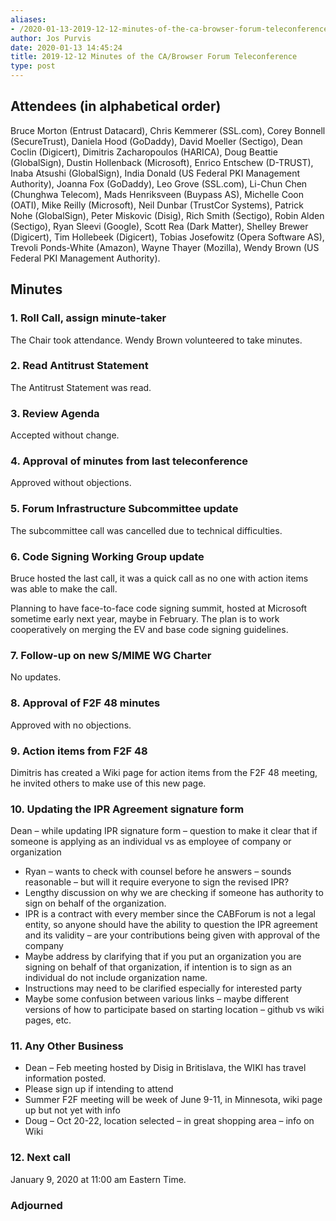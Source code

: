 ```yaml
---
aliases:
- /2020-01-13-2019-12-12-minutes-of-the-ca-browser-forum-teleconference/
author: Jos Purvis
date: 2020-01-13 14:45:24
title: 2019-12-12 Minutes of the CA/Browser Forum Teleconference
type: post
---
```


## Attendees (in alphabetical order) 

Bruce Morton (Entrust Datacard), Chris Kemmerer (SSL.com), Corey Bonnell (SecureTrust), Daniela Hood (GoDaddy), David Moeller (Sectigo), Dean Coclin (Digicert), Dimitris Zacharopoulos (HARICA), Doug Beattie (GlobalSign), Dustin Hollenback (Microsoft), Enrico Entschew (D-TRUST), Inaba Atsushi (GlobalSign), India Donald (US Federal PKI Management Authority), Joanna Fox (GoDaddy), Leo Grove (SSL.com), Li-Chun Chen (Chunghwa Telecom), Mads Henriksveen (Buypass AS), Michelle Coon (OATI), Mike Reilly (Microsoft), Neil Dunbar (TrustCor Systems), Patrick Nohe (GlobalSign), Peter Miskovic (Disig), Rich Smith (Sectigo), Robin Alden (Sectigo), Ryan Sleevi (Google), Scott Rea (Dark Matter), Shelley Brewer (Digicert), Tim Hollebeek (Digicert), Tobias Josefowitz (Opera Software AS), Trevoli Ponds-White (Amazon), Wayne Thayer (Mozilla), Wendy Brown (US Federal PKI Management Authority).

## Minutes 

### 1. Roll Call, assign minute-taker 

The Chair took attendance. Wendy Brown volunteered to take minutes.

### 2. Read Antitrust Statement 

The Antitrust Statement was read.

### 3. Review Agenda 

Accepted without change.

### 4. Approval of minutes from last teleconference 

Approved without objections.

### 5. Forum Infrastructure Subcommittee update 

The subcommittee call was cancelled due to technical difficulties.

### 6. Code Signing Working Group update 

Bruce hosted the last call, it was a quick call as no one with action items was able to make the call.

Planning to have face-to-face code signing summit, hosted at Microsoft sometime early next year, maybe in February. The plan is to work cooperatively on merging the EV and base code signing guidelines.

### 7. Follow-up on new S/MIME WG Charter 

No updates.

### 8. Approval of F2F 48 minutes 

Approved with no objections.

### 9. Action items from F2F 48 

Dimitris has created a Wiki page for action items from the F2F 48 meeting, he invited others to make use of this new page.

### 10. Updating the IPR Agreement signature form 

Dean – while updating IPR signature form – question to make it clear that if someone is applying as an individual vs as employee of company or organization

- Ryan – wants to check with counsel before he answers – sounds reasonable – but will it require everyone to sign the revised IPR?
- Lengthy discussion on why we are checking if someone has authority to sign on behalf of the organization.
- IPR is a contract with every member since the CABForum is not a legal entity, so anyone should have the ability to question the IPR agreement and its validity – are your contributions being given with approval of the company
- Maybe address by clarifying that if you put an organization you are signing on behalf of that organization, if intention is to sign as an individual do not include organization name.
- Instructions may need to be clarified especially for interested party
- Maybe some confusion between various links – maybe different versions of how to participate based on starting location – github vs wiki pages, etc.

### 11. Any Other Business 

- Dean – Feb meeting hosted by Disig in Britislava, the WIKI has travel information posted.
- Please sign up if intending to attend
- Summer F2F meeting will be week of June 9-11, in Minnesota, wiki page up but not yet with info
- Doug – Oct 20-22, location selected – in great shopping area – info on Wiki

### 12. Next call 

January 9, 2020 at 11:00 am Eastern Time.

### Adjourned